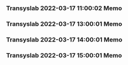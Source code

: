 ### Transyslab 2022-03-17 11:00:02 Memo
### Transyslab 2022-03-17 13:00:01 Memo
### Transyslab 2022-03-17 14:00:01 Memo
### Transyslab 2022-03-17 15:00:01 Memo
